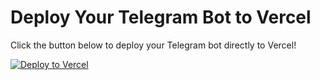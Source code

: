 # Deploy Your Telegram Bot to Vercel

Click the button below to deploy your Telegram bot directly to Vercel!

[![Deploy to Vercel](https://vercel.com/button)](https://vercel.com/import/project?template=https://github.com/dqanshi/moiii)
